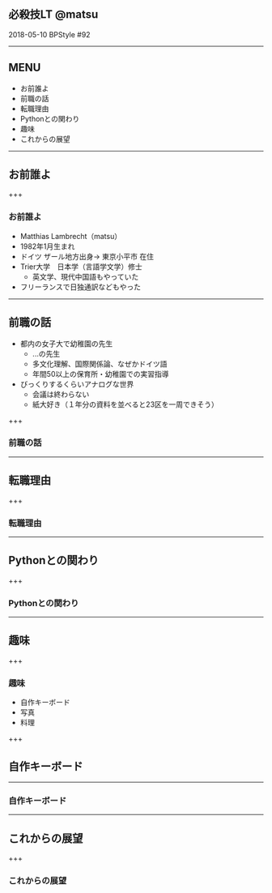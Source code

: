 ## 必殺技LT @matsu
2018-05-10 BPStyle #92

---
## MENU
 * お前誰よ
 * 前職の話
 * 転職理由
 * Pythonとの関わり
 * 趣味
 * これからの展望
---

## お前誰よ
+++
### お前誰よ
 * Matthias Lambrecht（matsu）
 * 1982年1月生まれ
 * ドイツ ザール地方出身-> 東京小平市 在住
 * Trier大学　日本学（言語学文学）修士
   * 英文学、現代中国語もやっていた
 * フリーランスで日独通訳などもやった

---
## 前職の話
  * 都内の女子大で幼稚園の先生
    * ...の先生
    * 多文化理解、国際関係論、なぜかドイツ語
    * 年間50以上の保育所・幼稚園での実習指導
  * びっくりするくらいアナログな世界
    * 会議は終わらない
    * 紙大好き（１年分の資料を並べると23区を一周できそう）
  
   

+++
### 前職の話

---
## 転職理由
+++
### 転職理由

---
## Pythonとの関わり
+++
### Pythonとの関わり

---
## 趣味
+++
### 趣味
 * 自作キーボード
 * 写真
 * 料理

+++
## 自作キーボード
---
### 自作キーボード


---
## これからの展望
+++
### これからの展望


